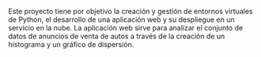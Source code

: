 Este proyecto tiene por objetivo la creación y gestión de entornos virtuales de Python, el desarrollo de una aplicación web y su despliegue en un servicio en la nube. 
La aplicación web sirve para analizar el conjunto de datos de anuncios de venta de autos a través de la creación de un histograma y un gráfico de dispersión. 